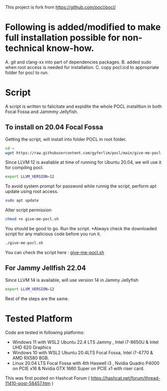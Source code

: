 This project is fork from https://github.com/pocl/pocl/

# Following is added/modified to make full installation possible for non-technical know-how.

A. git and clang-xx into part of dependencies packages.
B. added sudo when root access is needed for installation.
C. copy pocl.icd to appropriate folder for pocl to run.

# Script
A script is written to falicitate and expidite the whole POCL installtion in both Focal Fossa and Jammmy Jellyfish.
## To install on 20.04 Focal Fossa
Getting the script, will install into folder POCL in root folder.
```bash
cd ~
wget https://raw.githubusercontent.com/gyferlim/pocl/main/give-me-pocl.sh
```
Since LLVM 12 is avaliable at time of running for Ubuntu 20.04, we will use it for compiling pocl.
```bash
export LLVM_VERSION=12
```
To avoid system prompt for password while runnig the script, perform apt update using root access.
```bash
sudo apt update
```
Alter script permission
```bash
chmod +x give-me-pocl.sh
```
You should be good to go. Run the script.
*Always check the downloaded script for any malicious code before you run it.
```bash
./give-me-pocl.sh
```

You can check the script here :  [give-me-pocl.sh](./give-me-pocl.sh)

## For Jammy Jellfish 22.04
Since LLVM 14 is available, will use version 14 in Jammy Jellyfish
```bash
export LLVM_VERSION=12
```
Rest of the steps are the same.

# Tested Platform
Code are tested in following platforms:
- Windows 11 with WSL2 Ubuntu 22.4 LTS Jammy , Intel i7-8650U & Intel UHD 620 Graphics
- Windows 10 with WSL2 Ubuntu 20.4LTS Focal Fossa, Intel i7-4770 & AMD RX580 8GB.
- Linux 20.04 LTS Focal Fossa with 4th Haswell i3 , Nvidia Quadro P4000 on PCIE x16 & Nvidia GTX 1660 Super on PCIE x1 with riser card.

This was first posted on Hashcat Forum ( https://hashcat.net/forum/thread-11410-post-58457.htm )
